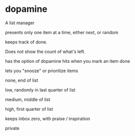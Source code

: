 # dopamine

A list manager

presents only one item at a time, either next, or random

keeps track of done.

Does not show the count of what's left.

has the option of dopamine hits when you mark an item done

lets you "snooze" or prioritize items

none, end of list

low, randomly in last quarter of list

medium, middle of list

high, first quarter of list

keeps inbox zero, with praise / inspiration

private
